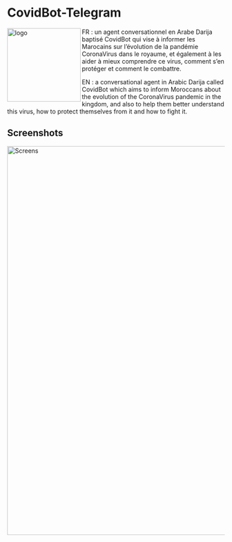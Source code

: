 # CovidBot-Telegram

<img align="left" src="https://user-images.githubusercontent.com/30802364/81627488-cfbca380-93ed-11ea-9863-309929536fc9.jpg" alt="logo" width="170"/>


FR : un agent conversationnel en Arabe Darija baptisé CovidBot qui vise à informer les Marocains sur l’évolution de la pandémie CoronaVirus dans le royaume, et également à les aider à mieux comprendre ce virus, comment s’en protéger et comment le combattre.


EN : a conversational agent in Arabic Darija called CovidBot which aims to inform Moroccans about the evolution of the CoronaVirus pandemic in the kingdom, and also to help them better understand this virus, how to protect themselves from it and how to fight it.






## Screenshots
<img src="https://user-images.githubusercontent.com/30802364/81627456-bb78a680-93ed-11ea-96e6-183a73fd13bd.png" alt="Screens" width="900"/>
